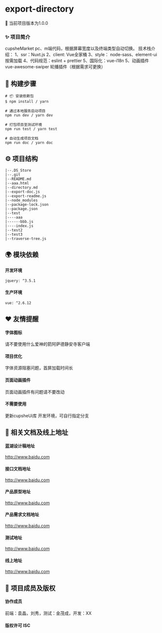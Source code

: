 
# export-directory
🌈  当前项目版本为1.0.0

### ✨ 项目简介
cupsheMarket pc、m端代码，根据屏幕宽度以及终端类型自动切换。 技术栈介绍： 1、ssr：Nuxt.js 2、client: Vue全家桶 3、style： node-sass、element-ui 按需加载 4、代码规范：eslint + prettier 5、国际化：vue-i18n 5、动画插件 vue-awesome-swiper 轮播插件（根据需求可更换）
## 🔨 构建步骤
```
# 📦 安装依赖包
$ npm install / yarn 

# 通过本地服务启动项目      
npm run dev / yarn dev

# 打包项目至测试环境      
npm run test / yarn test

# 自动生成项目文档      
npm run doc / yarn doc

```
## ⚙️ 项目结构

 ```
|--.DS_Store
|--.git
|--README.md
|--aaa.html
|--directory.md
|--export-doc.js
|--export-readme.js
|--node_modules
|--package-lock.json
|--package.json
|--test
|----aaa
|------bbb.js
|----index.js
|--test2
|--test3
|--traverse-tree.js
``` 
## 🌍 模块依赖
#### 开发环境
```
jquery: ^3.5.1
``` 
#### 生产环境
```
vue: ^2.6.12
``` 
## ❤️ 友情提醒
#### 字体图标      
请不要使用什么爱神的箭阿萨德静安寺客户端

#### 项目优化      
字体资源阻塞问题，首屏加载时间长

#### 页面动画插件      
页面动画插件有问题请不要改动

#### 不需要使用      
更新cupsheUi库 开发环境，可自行指定分支

## 🔗 相关文档及线上地址
#### 蓝湖设计稿地址      
http://www.baidu.com
#### 接口文档地址      
http://www.baidu.com
#### 产品原型地址      
http://www.baidu.com
#### 产品需求文档地址      
http://www.baidu.com
#### 测试地址      
http://www.baidu.com
#### 线上地址      
http://www.baidu.com
## 🤝 项目成员及版权
#### 协作成员 
前端：袁晶，刘秀，测试：金茂成，开发：XX
#### 版权许可 ISC
    
